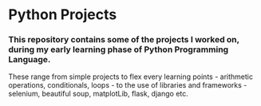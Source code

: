 # Python Projects
### This repository contains some of the projects I worked on, during my early learning phase of Python Programming Language.
These range from simple projects to flex every learning points - arithmetic operations, conditionals, loops - to the use of libraries and frameworks - selenium, beautiful soup, matplotLib, flask, django etc.
